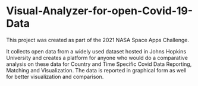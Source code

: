# Visual-Analyzer-for-open-Covid-19-Data
This project was created as part of the 2021 NASA Space Apps Challenge.

It collects open data from a widely used dataset hosted in Johns Hopkins University and creates a platform for anyone who would do a comparative analysis on these data for Country and Time Specific Covid Data Reporting, Matching and Visualization. The data is reported in graphical form as well for better visualization and comparison.
